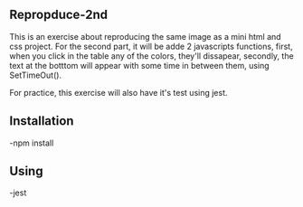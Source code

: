 ## Repropduce-2nd

This is an exercise about reproducing the same image as a mini html and css project.
For the second part, it will be adde 2 javascripts functions, first, when you click in the table any of the colors, they'll dissapear, secondly, the text at the botttom will appear with some time in between them, using SetTimeOut().

For practice, this exercise will also have it's test using jest.

## Installation

-npm install

## Using

-jest